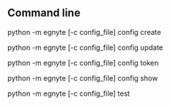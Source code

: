 ## Command line

python -m egnyte [-c config_file] config create

python -m egnyte [-c config_file] config update

python -m egnyte [-c config_file] config token

python -m egnyte [-c config_file] config show

python -m egnyte [-c config_file] test




